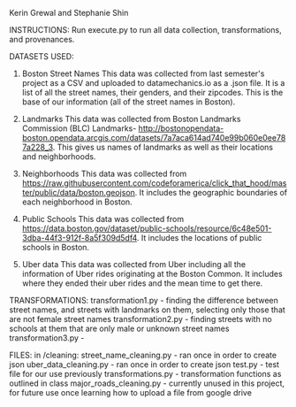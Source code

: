 Kerin Grewal and Stephanie Shin 


INSTRUCTIONS: 
Run execute.py to run all data collection, transformations, and provenances.

 
DATASETS USED: 
1. Boston Street Names 
This data was collected from last semester's project as a CSV and uploaded to datamechanics.io as a .json file. It is a list of all the street names, their genders, and their zipcodes.
This is the base of our information (all of the street names in Boston). 

2. Landmarks 
This data was collected from Boston Landmarks Commission (BLC) Landmarks- http://bostonopendata-boston.opendata.arcgis.com/datasets/7a7aca614ad740e99b060e0ee787a228_3. 
This gives us names of landmarks as well as their locations and neighborhoods. 

3. Neighborhoods 
This data was collected from https://raw.githubusercontent.com/codeforamerica/click_that_hood/master/public/data/boston.geojson. 
It includes the geographic boundaries of each neighborhood in Boston. 

4. Public Schools 
This data was collected from https://data.boston.gov/dataset/public-schools/resource/6c48e501-3dba-44f3-912f-8a5f309d5df4. 
It includes the locations of public schools in Boston. 

5. Uber data 
This data was collected from Uber including all the information of Uber rides originating at the Boston Common. 
It includes where they ended their uber rides and the mean time to get there. 


TRANSFORMATIONS: 
transformation1.py - finding the difference between street names, and streets with landmarks on them, selecting only those that are not female street names
transformation2.py - finding streets with no schools at them that are only male or unknown street names 
transformation3.py - 



FILES: 
in /cleaning: 
street_name_cleaning.py - ran once in order to create json
uber_data_cleaning.py - ran once in order to create json 
test.py - test file for our use previously 
transformations.py - transformation functions as outlined in class 
major_roads_cleaning.py - currently unused in this project, for future use once learning how to upload a file from google drive







